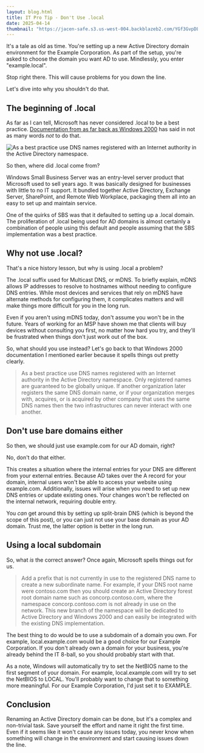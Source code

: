 ```yaml
---
layout: blog.html
title: IT Pro Tip - Don't Use .local
date: 2025-04-14
thumbnail: "https://jacen-safe.s3.us-west-004.backblazeb2.com/YGf3GvpDLgp8.png"
---
```


It's a tale as old as time. You're setting up a new Active Directory domain environment for the Example Corporation. As part of the setup, you're asked to choose the domain you want AD to use. Mindlessly, you enter "example.local".

Stop right there. This will cause problems for you down the line.

Let's dive into why you shouldn't do that.
<!-- more -->

## The beginning of .local

As far as I can tell, Microsoft has never considered .local to be a best practice. [Documentation from as far back as Windows 2000](https://learn.microsoft.com/en-us/previous-versions/windows/it-pro/windows-2000-server/bb727085(v=technet.10)?redirectedfrom=MSDN) has said in not as many words *not* to do that.

![As a best practice use DNS names registered with an Internet authority in the Active Directory namespace.](https://i.snap.as/QQpU6Rjj.png)

So then, where did .local come from?

Windows Small Business Server was an entry-level server product that Microsoft used to sell years ago. It was basically designed for businesses with little to no IT support. It bundled together Active Directory, Exchange Server, SharePoint, and Remote Web Workplace, packaging them all into an easy to set up and maintain service.

One of the quirks of SBS was that it defaulted to setting up a .local domain. The proliferation of .local being used for AD domains is almost certainly a combination of people using this default and people assuming that the SBS implementation was a best practice.

## Why not use .local?

That's a nice history lesson, but why is using .local a problem?

The .local suffix used for Multicast DNS, or mDNS. To briefly explain, mDNS allows IP addresses to resolve to hostnames without needing to configure DNS entries. While most devices and services that rely on mDNS have alternate methods for configuring them, it complicates matters and will make things more difficult for you in the long run.

Even if you aren't using mDNS today, don't assume you won't be in the future. Years of working for an MSP have shown me that clients will buy devices without consulting you first, no matter how hard you try, and they'll be frustrated when things don't just work out of the box.

So, what should you use instead? Let's go back to that Windows 2000 documentation I mentioned earlier because it spells things out pretty clearly.

> As a best practice use DNS names registered with an Internet authority in the Active Directory namespace. Only registered names are guaranteed to be globally unique. If another organization later registers the same DNS domain name, or if your organization merges with, acquires, or is acquired by other company that uses the same DNS names then the two infrastructures can never interact with one another.

## Don't use bare domains either

So then, we should just use example.com for our AD domain, right?

No, don't do that either.

This creates a situation where the internal entries for your DNS are different from your external entries. Because AD takes over the A record for your domain, internal users won't be able to access your website using example.com. Additionally, issues will arise when you need to set up new DNS entries or update existing ones. Your changes won't be reflected on the internal network, requiring double entry.

You *can* get around this by setting up split-brain DNS (which is beyond the scope of this post), or you can just not use your base domain as your AD domain. Trust me, the latter option is better in the long run.

## Using a local subdomain

So, what *is* the correct answer? Once again, Microsoft spells things out for us.

> Add a prefix that is not currently in use to the registered DNS name to create a new subordinate name. For example, if your DNS root name were contoso.com then you should create an Active Directory forest root domain name such as concorp.contoso.com, where the namespace concorp.contoso.com is not already in use on the network. This new branch of the namespace will be dedicated to Active Directory and Windows 2000 and can easily be integrated with the existing DNS implementation.

The best thing to do would be to use a subdomain of a domain you own. For example, local.example.com would be a good choice for our Example Corporation. If you don't already own a domain for your business, you're already behind the IT 8-ball, so you should probably start with that.

As a note, Windows will automatically try to set the NetBIOS name to the first segment of your domain. For example, local.example.com will try to set the NetBIOS to LOCAL. You'll probably want to change that to something more meaningful. For our Example Corporation, I'd just set it to EXAMPLE.

## Conclusion

Renaming an Active Directory domain can be done, but it's a complex and non-trivial task. Save yourself the effort and name it right the first time. Even if it seems like it won't cause any issues today, you never know when something will change in the environment and start causing issues down the line.